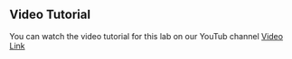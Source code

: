 ## Video Tutorial

You can watch the video tutorial for this lab on our YouTub channel [Video Link](https://youtu.be/ufu08ecf5XQ)
